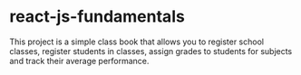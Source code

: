 # react-js-fundamentals
This project is a simple class book that allows you to register school classes, register students in classes, assign grades to students for subjects and track their average performance.
